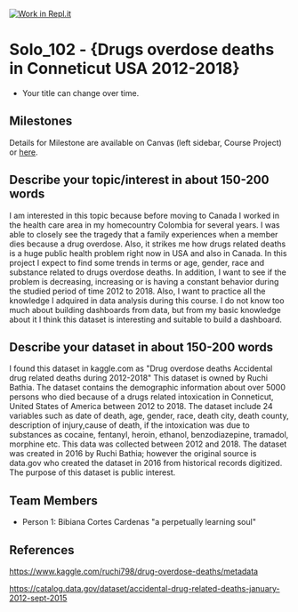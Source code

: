[![Work in Repl.it](https://classroom.github.com/assets/work-in-replit-14baed9a392b3a25080506f3b7b6d57f295ec2978f6f33ec97e36a161684cbe9.svg)](https://classroom.github.com/online_ide?assignment_repo_id=311653&assignment_repo_type=GroupAssignmentRepo)
# Solo_102 - {Drugs overdose deaths in Conneticut USA 2012-2018}

- Your title can change over time.

## Milestones

Details for Milestone are available on Canvas (left sidebar, Course Project) or [here](https://firas.moosvi.com/courses/data301/project/milestone01.html).

## Describe your topic/interest in about 150-200 words

I am interested in this topic because before moving to Canada I worked in the health care area in my homecountry Colombia for several years. I was able to closely see the tragedy that a family experiences when a member dies because a drug overdose. Also, it strikes me how drugs related deaths is a huge public health problem right now in USA  and also in Canada. In this project I expect to find some trends in terms or age, gender, race and substance related to drugs overdose deaths. In addition, I want to see if the problem is decreasing, increasing or is having a constant behavior during the studied period of time 2012 to 2018.  Also, I want to practice all the knowledge I adquired in data analysis during this course. I do not know too much about building dashboards from data, but from my basic knowledge about it I think this dataset is interesting and suitable to build a dashboard.

## Describe your dataset in about 150-200 words

I found this dataset in kaggle.com as "Drug overdose deaths Accidental drug related deaths during 2012-2018" This dataset is owned by Ruchi Bathia. The dataset contains the demographic information about over 5000 persons who died because of a drugs related intoxication in Conneticut, United States of America between 2012 to 2018. The dataset include 24 variables such as date of death, age, gender, race, death city, death county, description of injury,cause of death, if the intoxication was due to substances as cocaine, fentanyl, heroin, ethanol, benzodiazepine, tramadol, morphine etc. This data was collected between 2012 and 2018. The dataset was created in 2016 by Ruchi Bathia; however the original source is data.gov who created the dataset in 2016 from historical records digitized. The purpose of this dataset is public interest.


## Team Members

- Person 1: Bibiana Cortes Cardenas "a perpetually learning soul"

## References

https://www.kaggle.com/ruchi798/drug-overdose-deaths/metadata

https://catalog.data.gov/dataset/accidental-drug-related-deaths-january-2012-sept-2015
